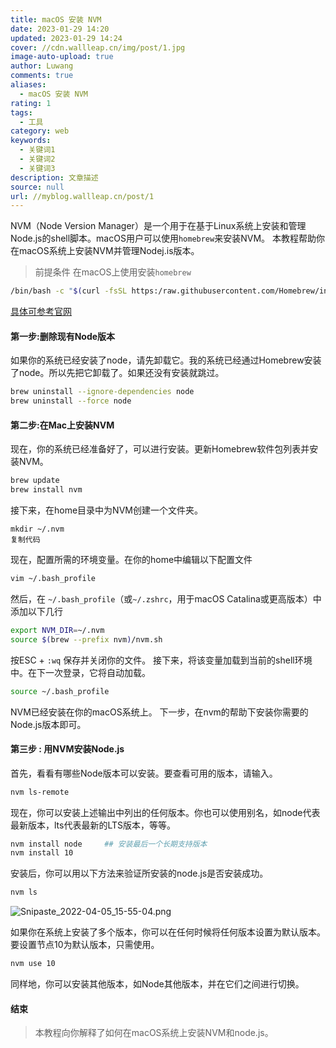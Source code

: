 ```yaml
---
title: macOS 安装 NVM
date: 2023-01-29 14:20
updated: 2023-01-29 14:24
cover: //cdn.wallleap.cn/img/post/1.jpg
image-auto-upload: true
author: Luwang
comments: true
aliases:
  - macOS 安装 NVM
rating: 1
tags:
  - 工具
category: web
keywords:
  - 关键词1
  - 关键词2
  - 关键词3
description: 文章描述
source: null
url: //myblog.wallleap.cn/post/1
---
```


NVM（Node Version Manager）是一个用于在基于Linux系统上安装和管理Node.js的shell脚本。macOS用户可以使用`homebrew`来安装NVM。 本教程帮助你在macOS系统上安装NVM并管理Nodej.is版本。

> 前提条件 在macOS上使用安装`homebrew`

```sh
/bin/bash -c "$(curl -fsSL https:/raw.githubusercontent.com/Homebrew/install/HEAD/install.sh)"
```

[具体可参考官网](https://link.juejin.cn/?target=https%3A%2F%2Fbrew.sh%2F "https://brew.sh/")

#### 第一步:删除现有Node版本

如果你的系统已经安装了node，请先卸载它。我的系统已经通过Homebrew安装了node。所以先把它卸载了。如果还没有安装就跳过。

```sh
brew uninstall --ignore-dependencies node 
brew uninstall --force node 
```

#### 第二步:在Mac上安装NVM

现在，你的系统已经准备好了，可以进行安装。更新Homebrew软件包列表并安装NVM。

```sh
brew update 
brew install nvm
```

接下来，在home目录中为NVM创建一个文件夹。

```
mkdir ~/.nvm 
复制代码
```

现在，配置所需的环境变量。在你的home中编辑以下配置文件

```sh
vim ~/.bash_profile 
```

然后，在 `~/.bash_profile`（或`~/.zshrc`，用于macOS Catalina或更高版本）中添加以下几行

```sh
export NVM_DIR=~/.nvm
source $(brew --prefix nvm)/nvm.sh
```

按ESC + `:wq` 保存并关闭你的文件。 接下来，将该变量加载到当前的shell环境中。在下一次登录，它将自动加载。

```sh
source ~/.bash_profile
```

NVM已经安装在你的macOS系统上。 下一步，在nvm的帮助下安装你需要的Node.js版本即可。

#### 第三步 : 用NVM安装Node.js

首先，看看有哪些Node版本可以安装。要查看可用的版本，请输入。

```sh
nvm ls-remote 
```

现在，你可以安装上述输出中列出的任何版本。你也可以使用别名，如node代表最新版本，lts代表最新的LTS版本，等等。

```sh
nvm install node     ## 安装最后一个长期支持版本
nvm install 10
```

安装后，你可以用以下方法来验证所安装的node.js是否安装成功。

```sh
nvm ls 
```

![Snipaste_2022-04-05_15-55-04.png](https://cdn.wallleap.cn/img/pic/illustration/202301291423914.webp)

如果你在系统上安装了多个版本，你可以在任何时候将任何版本设置为默认版本。要设置节点10为默认版本，只需使用。

```sh
nvm use 10
```

同样地，你可以安装其他版本，如Node其他版本，并在它们之间进行切换。

#### 结束

> 本教程向你解释了如何在macOS系统上安装NVM和node.js。
